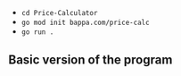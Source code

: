 ## 

- `cd Price-Calculator`
- `go mod init bappa.com/price-calc`
- `go run .`

## Basic version of the program

```go
```
```go
```
```go
```
```go
```
```go
```
```go
```
```go
```
```go
```
```go
```
```go
```
```go
```
```go
```
